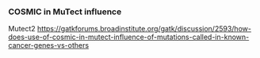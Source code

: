 ### COSMIC in MuTect influence

Mutect2 
https://gatkforums.broadinstitute.org/gatk/discussion/2593/how-does-use-of-cosmic-in-mutect-influence-of-mutations-called-in-known-cancer-genes-vs-others
